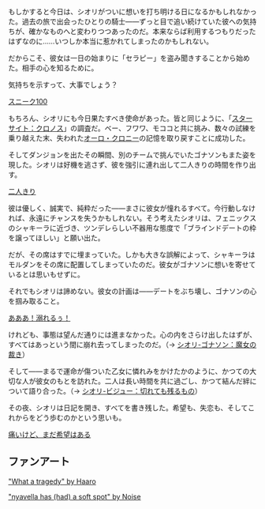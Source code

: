 <!-- title: シオリ・ニャヴェラ -->
<!-- status: 生存 -->

もしかすると今日は、シオリがついに想いを打ち明ける日になるかもしれなかった。過去の旅で出会ったひとりの騎士――ずっと目で追い続けていた彼への気持ちが、確かなものへと変わりつつあったのだ。本来ならば利用するつもりだったはずなのに……いつしか本当に惹かれてしまったのかもしれない。

だからこそ、彼女は一日の始まりに「セラピー」を盗み聞きすることから始めた。相手の心を知るために。

気持ちを示すって、大事でしょう？

[スニーク100](#embed:https://www.youtube.com/live/l9VpZ0kmpeY?si=kxtX6JlJhKG0uDhE&t=668)

もちろん、シオリにも今日果たすべき使命があった。皆と同じように、「[スターサイト：クロノス](https://www.youtube.com/live/l9VpZ0kmpeY?si=lhZpQ8N-1lD_eYDy&t=2014)」の調査だ。ベー、フワワ、モココと共に挑み、数々の試練を乗り越えた末、失われた[オーロ・クロニー](https://www.youtube.com/live/l9VpZ0kmpeY?si=IaJKKnb-D4y6qJfY&t=5814)の記憶を取り戻すことに成功した。

そしてダンジョンを出たその瞬間、別のチームで挑んでいたゴナソンもまた姿を現した。シオリは好機を逃さず、彼を強引に連れ出して二人きりの時間を作り出す。

[二人きり](#embed:https://www.youtube.com/live/l9VpZ0kmpeY?si=d0aIf-aCyYQrcc5X&t=5985)

彼は優しく、誠実で、純粋だった――まさに彼女が憧れるすべて。今行動しなければ、永遠にチャンスを失うかもしれない。そう考えたシオリは、フェニックスのシャキーラに近づき、ツンデレらしい不器用な態度で「ブラインドデートの枠を譲ってほしい」と願い出た。

だが、その席はすでに埋まっていた。しかも大きな誤解によって、シャキーラはモルダンをその席に配置してしまっていたのだ。彼女がゴナソンに想いを寄せているとは思いもせずに。

それでもシオリは諦めない。彼女の計画は――デートをぶち壊し、ゴナソンの心を掴み取ること。

[あああ！溺れるぅ！](#embed:https://www.youtube.com/live/l9VpZ0kmpeY?si=G-v3Mv7AulkgIwP3&t=7526)

けれども、事態は望んだ通りには進まなかった。心の内をさらけ出したはずが、すべてはあっという間に崩れ去ってしまったのだ。（→ [シオリ-ゴナソン：魔女の裁き](#edge:gigi-shiori)）

そして――まるで運命が傷ついた乙女に憐れみをかけたかのように、かつての大切な人が彼女のもとを訪れた。二人は長い時間を共に過ごし、かつて結んだ絆について語り合った。（→ [シオリ-ビジュー：切れても残るもの](#edge:shiori-bijou)）

その夜、シオリは日記を開き、すべてを書き残した。希望も、失恋も、そしてこれからをどう歩むのかという思いも。

[痛いけど、まだ希望はある](#embed:https://www.youtube.com/live/l9VpZ0kmpeY?si=hY1jLc2nVd9MTUO6&t=14316)

## ファンアート

["What a tragedy" by Haaro](https://x.com/haaro_69/status/1920182731260244067)

["nyavella has (had) a soft spot" by Noise](https://x.com/lestkrr/status/1922733970778648735)

<!-- liz, kiara -->
